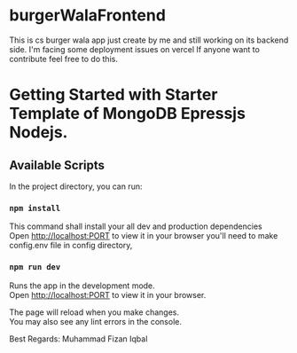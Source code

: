 # burgerWalaFrontend

This is cs burger wala app just create by me and still working on its backend side.
I'm facing some deployment issues on vercel If anyone want to contribute feel free to do this.

# Getting Started with Starter Template of MongoDB Epressjs Nodejs.

## Available Scripts

In the project directory, you can run:

### `npm install`

This command shall install your all dev and production dependencies\
Open [http://localhost:PORT](http://localhost:PORT) to view it in your browser you'll need to make config.env file in config directory,

### `npm run dev`

Runs the app in the development mode.\
Open [http://localhost:PORT](http://localhost:PORT) to view it in your browser.

The page will reload when you make changes.\
You may also see any lint errors in the console.

Best Regards: Muhammad Fizan Iqbal
